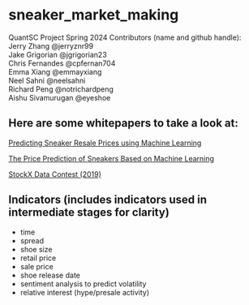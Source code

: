 # sneaker_market_making
QuantSC Project Spring 2024 Contributors (name and github handle): 
<br/>
Jerry Zhang @jerryznr99
<br/>
Jake Grigorian @jgrigorian23
<br/>
Chris Fernandes @cpfernan704
<br/>
Emma Xiang @emmayxiang
<br/>
Neel Sahni @neelsahni
<br/>
Richard Peng @notrichardpeng
<br/>
Aishu Sivamurugan @eyeshoe
<br/>

## Here are some whitepapers to take a look at:
[Predicting Sneaker Resale Prices using Machine Learning](https://www.researchgate.net/publication/349490187_Predicting_Sneaker_Resale_Prices_using_Machine_Learning)

[The Price Prediction of Sneakers Based on Machine Learning](https://ieeexplore.ieee.org/document/9763648)

[StockX Data Contest (2019)](https://stockx.com/news/the-2019-data-contest/)


## Indicators (includes indicators used in intermediate stages for clarity)
* time
* spread
* shoe size
* retail price
* sale price
* shoe release date
* sentiment analysis to predict volatility
* relative interest (hype/presale activity)
